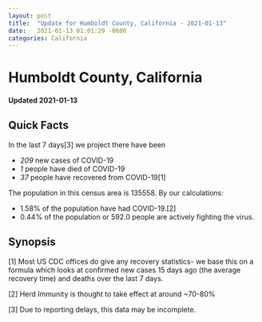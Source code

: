 ```yaml
---
layout: post
title:  "Update for Humboldt County, California - 2021-01-13"
date:   2021-01-13 01:01:29 -0600
categories: California
---
```


# Humboldt County, California
#### Updated 2021-01-13

## Quick Facts

In the last 7 days[3] we project there have been
- *209* new cases of COVID-19
- *1* people have died of COVID-19
- *37* people have recovered from COVID-19[1]

The population in this census area is 135558. By our calculations:
- 1.58% of the population have had COVID-19.[2]
- 0.44% of the population or 592.0 people are actively fighting the virus.

## Synopsis




[1] Most US CDC offices do give any recovery statistics- we base this on a formula which looks at confirmed new cases
15 days ago (the average recovery time) and deaths over the last 7 days.

[2] Herd Immunity is thought to take effect at around ~70-80%

[3] Due to reporting delays, this data may be incomplete.
 
    